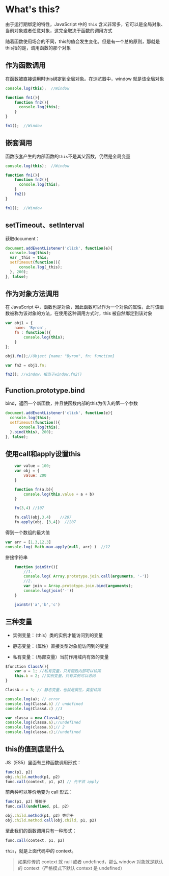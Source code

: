 # What's this?

由于运行期绑定的特性，JavaScript 中的 `this` 含义非常多，它可以是全局对象、当前对象或者任意对象，这完全取决于函数的调用方式

随着函数使用场合的不同，this的值会发生变化。但是有一个总的原则，那就是this指的是，调用函数的那个对象

## 作为函数调用

在函数被直接调用时this绑定到全局对象。在浏览器中，window 就是该全局对象

```js
console.log(this);  //Window

function fn1(){
    function fn2(){
      console.log(this);
    }
}

fn1();  //Window

```

## 嵌套调用

函数嵌套产生的内部函数的`this`不是其父函数，仍然是全局变量

```js
console.log(this);  //Window

function fn1(){
    function fn2(){
      console.log(this);
    }
    fn2()
}

fn1();  //Window
```

## setTimeout、setInterval

获取document：

```js
document.addEventListener('click', function(e){
  console.log(this);
  var _this = this;
  setTimeout(function(){
      console.log(_this);
  }, 200);
}, false);
```

## 作为对象方法调用

在 JavaScript 中，函数也是对象，因此函数可以作为一个对象的属性，此时该函数被称为该对象的方法，在使用这种调用方式时，this 被自然绑定到该对象

```js
var obj1 = {
    name: 'Byron',
    fn : function(){
        console.log(this);
    }
};

obj1.fn();//Object {name: "Byron", fn: function}

var fn2 = obj1.fn;

fn2(); //window，相当于window.fn2()
```

## Function.prototype.bind

bind，返回一个新函数，并且使函数内部的this为传入的第一个参数

```js
document.addEventListener('click', function(e){
  console.log(this);
  setTimeout(function(){
      console.log(this);
  }.bind(this), 200);
}, false);
```

## 使用call和apply设置this

```js
	var value = 100;
	var obj = {
		value: 200
	}

	function fn(a,b){
		console.log(this.value + a + b)
	}

	fn(3,4)	//107

	fn.call(obj,3,4)	//207
	fn.apply(obj, [3,4])  //207
```

得到一个数组的最大值
```js
var arr = [1,3,12,3]
console.log( Math.max.apply(null, arr) )  //12
```

拼接字符串
```js
	function joinStr(){
		//1.
		console.log( Array.prototype.join.call(arguments, '-'))
		//2.
		var join = Array.prototype.join.bind(arguments);
		console.log(join('-'))
	}

	joinStr('a','b','c')
```

## 三种变量

- 实例变量：（this）类的实例才能访问到的变量

- 静态变量：（属性）直接类型对象能访问到的变量

- 私有变量：（局部变量）当前作用域内有效的变量
```js
$function ClassA(){
    var a = 1; //私有变量，只有函数内部可以访问
    this.b = 2; //实例变量，只有实例可以访问
}

ClassA.c = 3; // 静态变量，也就是属性，类型访问

console.log(a); // error
console.log(ClassA.b) // undefined
console.log(ClassA.c) //3

var classa = new ClassA();
console.log(classa.a);//undefined
console.log(classa.b);// 2
console.log(classa.c);//undefined
```


## this的值到底是什么

JS（ES5）里面有三种函数调用形式：



```js
func(p1, p2) 
obj.child.method(p1, p2)
func.call(context, p1, p2) // 先不讲 apply
```

前两种可以等价地变为 call 形式：

```js
func(p1, p2) 等价于
func.call(undefined, p1, p2)

obj.child.method(p1, p2) 等价于
obj.child.method.call(obj.child, p1, p2)
```



至此我们的函数调用只有一种形式：

```js
func.call(context, p1, p2)
```

`this`，就是上面代码中的 context。

> 如果你传的 context 就 null 或者 undefined，那么 window 对象就是默认的 context（严格模式下默认 context 是 undefined）



